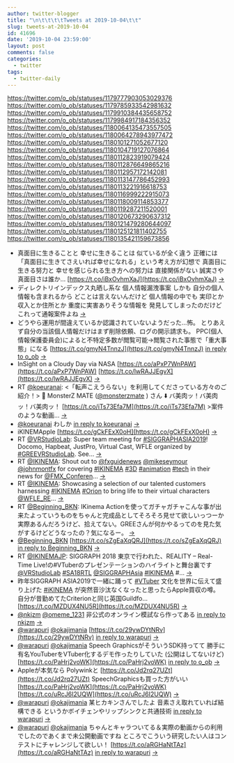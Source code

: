 ```yaml
---
author: twitter-blogger
title: "\n\t\t\t\tTweets at 2019-10-04\t\t"
slug: tweets-at-2019-10-04
id: 41696
date: '2019-10-04 23:59:00'
layout: post
comments: false
categories:
  - twitter
tags:
  - twitter-daily
---
```


https://twitter.com/o_ob/statuses/1179777903053029376 https://twitter.com/o_ob/statuses/1179785933542981632 https://twitter.com/o_ob/statuses/1179910384435658752 https://twitter.com/o_ob/statuses/1179984917184356352 https://twitter.com/o_ob/statuses/1180064135473557505 https://twitter.com/o_ob/statuses/1180064278943977472 https://twitter.com/o_ob/statuses/1180101271052677120 https://twitter.com/o_ob/statuses/1180104719127076864 https://twitter.com/o_ob/statuses/1180112823919079424 https://twitter.com/o_ob/statuses/1180112876649865216 https://twitter.com/o_ob/statuses/1180112957172142081 https://twitter.com/o_ob/statuses/1180113147786452993 https://twitter.com/o_ob/statuses/1180113221916618753 https://twitter.com/o_ob/statuses/1180116999222915073 https://twitter.com/o_ob/statuses/1180118009114853377 https://twitter.com/o_ob/statuses/1180119287211520001 https://twitter.com/o_ob/statuses/1180120673290637312 https://twitter.com/o_ob/statuses/1180121479280644097 https://twitter.com/o_ob/statuses/1180125121811402755 https://twitter.com/o_ob/statuses/1180135421159673856  

*   真面目に生きることと 幸せに生きることは 似ているが全く違う 正確には「真面目に生きてさえいれば幸せになれる」という考え方が幻想で 真面目に生きる努力と 幸せを感じられる生き方への努力は 直接関係がない 誠実さや真面目さは誰か… [https://t.co/iBxOvhmXaJ](https://t.co/iBxOvhmXaJ) [->](https://twitter.com/o_ob/statuses/1179777903053029376)
*   ディレクトリインデックス丸晒し系な 個人情報漏洩事案 しかも 自分の個人情報も含まれるから どことは言えないんだけど 個人情報の中でも 実印とか収入とか住所とか 重度に実害ありそうな情報を 発見してしまったのだけど これって通報案件よね [->](https://twitter.com/o_ob/statuses/1179785933542981632)
*   どうやら運用が間違えているか認識されていないようだった…怖。 とりあえず自分の当該個人情報だけはまず削除依頼、ログの開示請求も。 PPC(個人情報保護委員会)によると不特定多数が閲覧可能→閲覧された事態で「重大事態」になる [https://t.co/gmyN4TnnzJ](https://t.co/gmyN4TnnzJ) [in reply to o_ob](https://twitter.com/o_ob/statuses/1179785933542981632) [->](https://twitter.com/o_ob/statuses/1179910384435658752)
*   InSight on a Cloudy Day via NASA [https://t.co/aPxP7WnPAW](https://t.co/aPxP7WnPAW) [https://t.co/lwRAJJEgvX](https://t.co/lwRAJJEgvX) [->](https://twitter.com/o_ob/statuses/1179984917184356352)
*   RT [@koeuranai](https://twitter.com/koeuranai): <「転声こえうらない」を利用してくださっている方々のご紹介！> 🌸 MonsterZ MATE ([@monsterzmate](https://twitter.com/monsterzmate) ) さん ⬇️ バ美肉ッ！バ美肉ッ！バ美肉ッ！ [https://t.co/iTs73Efa7M](https://t.co/iTs73Efa7M) >案件のような動画… [->](https://twitter.com/o_ob/statuses/1180064135473557505)
*   [@koeuranai](https://twitter.com/koeuranai) わしか [in reply to koeuranai](https://twitter.com/koeuranai/statuses/1180058318099714048) [->](https://twitter.com/o_ob/statuses/1180064278943977472)
*   iKINEMApple [https://t.co/gCkFExX0oH](https://t.co/gCkFExX0oH) [->](https://twitter.com/o_ob/statuses/1180101271052677120)
*   RT [@VRStudioLab](https://twitter.com/VRStudioLab): Super team meeting for [#SIGGRAPHASIA2019](https://twitter.com/search?q=%23SIGGRAPHASIA2019&src=hash)! Docomo, Hapbeat, JustPro, Virtual Cast, WFLE organized by [#GREEVRStudioLab](https://twitter.com/search?q=%23GREEVRStudioLab&src=hash). See… [->](https://twitter.com/o_ob/statuses/1180104719127076864)
*   RT [@IKINEMA](https://twitter.com/IKINEMA): Shout out to [@fxguidenews](https://twitter.com/fxguidenews) [@mikeseymour](https://twitter.com/mikeseymour) [@johnmontfx](https://twitter.com/johnmontfx) for covering [#IKINEMA](https://twitter.com/search?q=%23IKINEMA&src=hash) [#3D](https://twitter.com/search?q=%233D&src=hash) [#animation](https://twitter.com/search?q=%23animation&src=hash) [#tech](https://twitter.com/search?q=%23tech&src=hash) in their news for [@FMX_Conferen](https://twitter.com/FMX_Conferen)… [->](https://twitter.com/o_ob/statuses/1180112823919079424)
*   RT [@IKINEMA](https://twitter.com/IKINEMA): Showcasing a selection of our talented customers harnessing [#IKINEMA](https://twitter.com/search?q=%23IKINEMA&src=hash) [#Orion](https://twitter.com/search?q=%23Orion&src=hash) to bring life to their virtual characters [@WFLE_RE](https://twitter.com/WFLE_RE)… [->](https://twitter.com/o_ob/statuses/1180112876649865216)
*   RT [@Beginning_BKN](https://twitter.com/Beginning_BKN): IKinema Actionを使ってガチャガチャこんな事が出来たよっていうものをちゃんと完成品としてそろそろ見せて欲しいっつーか実際あるんだろうけど、拾えてない。GREEさんが何かやるってのを見た気がするけどどうなったの？気になるー。 [->](https://twitter.com/o_ob/statuses/1180112957172142081)
*   [@Beginning_BKN](https://twitter.com/Beginning_BKN) [https://t.co/sZgEaXqQRJ](https://t.co/sZgEaXqQRJ) [in reply to Beginning_BKN](https://twitter.com/Beginning_BKN/statuses/1105550932756975616) [->](https://twitter.com/o_ob/statuses/1180113147786452993)
*   RT [@IKINEMAJP](https://twitter.com/IKINEMAJP): SIGGRAPH 2018 東京で行われた、REALITY – Real-Time Live!の#VTuberのプレゼンテーションのハイライトと舞台裏です [@VRStudioLab](https://twitter.com/VRStudioLab) [#SA18RTL](https://twitter.com/search?q=%23SA18RTL&src=hash) [@SIGGRAPHAsia](https://twitter.com/SIGGRAPHAsia) [#IKINEMA](https://twitter.com/search?q=%23IKINEMA&src=hash) #… [->](https://twitter.com/o_ob/statuses/1180113221916618753)
*   昨年SIGGRAPH ASIA2019で一緒に踊って [#VTuber](https://twitter.com/search?q=%23VTuber&src=hash) 文化を世界に伝えて盛り上げた [#iKINEMA](https://twitter.com/search?q=%23iKINEMA&src=hash) が突然音沙汰なくなったと思ったらApple買収の噂。 自分が昔勤めてたCriterionと同じ英国Guildfo… [https://t.co/MZDUX4NU5R](https://t.co/MZDUX4NU5R) [->](https://twitter.com/o_ob/statuses/1180116999222915073)
*   [@nkjzm](https://twitter.com/nkjzm) [@omeme_1231](https://twitter.com/omeme_1231) 非公式のオンライン模試なら作ってある [in reply to nkjzm](https://twitter.com/nkjzm/statuses/1180062814020354051) [->](https://twitter.com/o_ob/statuses/1180118009114853377)
*   [@warapuri](https://twitter.com/warapuri) [@okajimania](https://twitter.com/okajimania) [https://t.co/29ywDYtNRv](https://t.co/29ywDYtNRv) [in reply to warapuri](https://twitter.com/warapuri/statuses/1180108177695625217) [->](https://twitter.com/o_ob/statuses/1180119287211520001)
*   [@warapuri](https://twitter.com/warapuri) [@okajimania](https://twitter.com/okajimania) Speech GraphicsがそういうSDK持ってて 勝手に有名YouTuberをVTuber化するデモ作ったりしていた (公開はしてないけど) [https://t.co/PaHrj2voWK](https://t.co/PaHrj2voWK) [in reply to o_ob](https://twitter.com/o_ob/statuses/1180119287211520001) [->](https://twitter.com/o_ob/statuses/1180120673290637312)
*   Appleが本気なら Polywinkと [https://t.co/Jd2rq27UZt](https://t.co/Jd2rq27UZt) SpeechGraphicsも買った方がいい [https://t.co/PaHrj2voWK](https://t.co/PaHrj2voWK) [https://t.co/uRcJ6I2UQW](https://t.co/uRcJ6I2UQW) [->](https://twitter.com/o_ob/statuses/1180121479280644097)
*   [@warapuri](https://twitter.com/warapuri) [@okajimania](https://twitter.com/okajimania) 某ヒカキンさんでしたよ 音素さえ取れていれば結構できる というかボイチェンやリップシンクと共通技術 [in reply to warapuri](https://twitter.com/warapuri/statuses/1180121996211806208) [->](https://twitter.com/o_ob/statuses/1180125121811402755)
*   [@warapuri](https://twitter.com/warapuri) [@okajimania](https://twitter.com/okajimania) ちゃんとキャラついてる＆実際の動画からの利用でしたのであくまで未公開動画ですね ところでこういう研究したい人はコンテストにチャレンジして欲しい！ [https://t.co/aRGHaNtTAz](https://t.co/aRGHaNtTAz) [in reply to warapuri](https://twitter.com/warapuri/statuses/1180128006909546497) [->](https://twitter.com/o_ob/statuses/1180135421159673856)